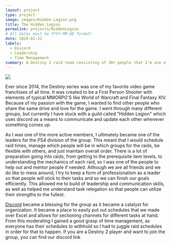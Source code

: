 ```yaml
---
layout: project
type: project
image: images/Hidden Legion.png
title: The Hidden Legion
permalink: projects/HiddenLegion
# All dates must be YYYY-MM-DD format!
date: 2020-01-22
labels:
  - Discord
  - Leadership
  - Time Management
summary: A Destiny 2 raid team consisting of 30+ people that I'm one of the leaders for.  
---
```


<img class="ui image" src="{{ site.baseurl }}/images/cotton-header.png">

Ever since 2014, the Destiny series was one of my favorite video game franchises of all time. It was created to be a First Person Shooter with elements of typical MMORPG'S like World of Warcraft and Final Fantasy XIV. Because of my passion with the game, I wanted to find other people who share the same drive and love for the game. I went through many different groups, but currently I have stuck with a guild called "Hidden Legion" which uses discord as a means to communicate and update each other whenever something comes up.

As I was one of the more active members, I ultimately became one of the leaders for the PS4 division of the group. This meant that I would schedule raid times, manage which people will be in which groups for the raids, be flexible with others, and just maintain overall order. There is a lot of preparation going into raids, from getting to the prerequisite item levels, to understanding the mechanics of each raid, so I was one of the people to help out and mentor people if needed. Although we are all friends and we do like to mess around, I try to keep a form of professionalism as a leader so that people will stick to their tasks and so we can finish our goals efficiently. This allowed me to build of leadership and communication skills, as well as helped me understand task relegation so that people can utilize their strengths to the fullest.

[Discord](https://discordapp.com/) became a blessing for the group as it became a catalyst for organization. It became a place to easily put out schedules that we made over Excel and allows for sectioning channels for different tasks at hand. From this moderating I gained a good grasp of time management, as everyone has their schedules to withhold so I had to juggle raid schedules in order for that to happen. If you are a Destiny 2 player and want to join the group, you can find our discord link 


